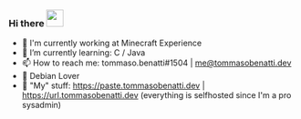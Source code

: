 ### Hi there <img src="https://raw.githubusercontent.com/MartinHeinz/MartinHeinz/master/wave.gif" width="30px">


- 🔭 I'm currently working at Minecraft Experience
- 🌱 I’m currently learning: C / Java
- 📫 How to reach me: tommaso.benatti#1504 | me@tommasobenatti.dev
- 🐧  Debian Lover
- 🧰 "My" stuff: 
      https://paste.tommasobenatti.dev | https://url.tommasobenatti.dev
      (everything is selfhosted since I'm a pro sysadmin)
